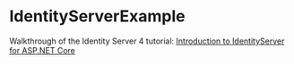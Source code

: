 # IdentityServerExample

Walkthrough of the Identity Server 4 tutorial: [Introduction to IdentityServer for ASP.NET Core](https://www.youtube.com/watch?v=J5p72gTdx_M)
